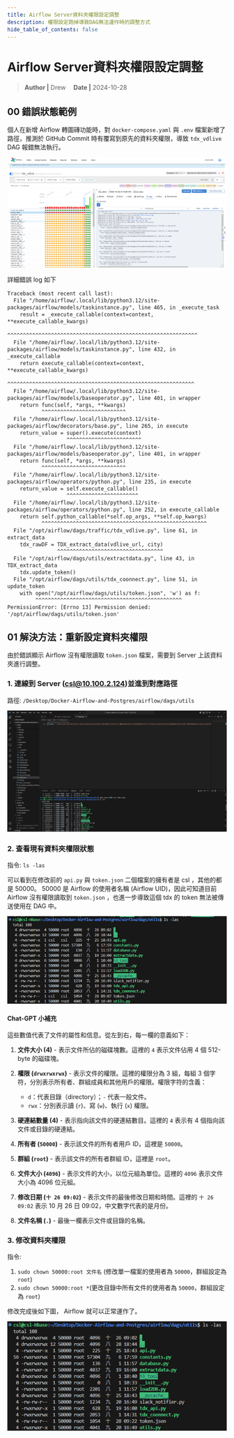 ```yaml
---
title: Airflow Server資料夾權限設定調整
description: 權限設定跑掉導致DAG無法運作時的調整方式
hide_table_of_contents: false
---
```


# Airflow Server資料夾權限設定調整
> **Author |** Drew　
> **Date |** 2024-10-28


## 00 錯誤狀態範例
個人在新增 Airflow 轉圖磚功能時，對 `docker-compose.yaml` 與 `.env` 檔案新增了路徑，推測於 GitHub Commit 時有覆寫到原先的資料夾權限，導致 `tdx_vdlive` DAG 報錯無法執行。

![Slack_alert](modify_authorization\image_01.png)

詳細錯誤 log 如下

```
Traceback (most recent call last):
  File "/home/airflow/.local/lib/python3.12/site-packages/airflow/models/taskinstance.py", line 465, in _execute_task
    result = _execute_callable(context=context, **execute_callable_kwargs)
             ^^^^^^^^^^^^^^^^^^^^^^^^^^^^^^^^^^^^^^^^^^^^^^^^^^^^^^^^^^^^^
  File "/home/airflow/.local/lib/python3.12/site-packages/airflow/models/taskinstance.py", line 432, in _execute_callable
    return execute_callable(context=context, **execute_callable_kwargs)
           ^^^^^^^^^^^^^^^^^^^^^^^^^^^^^^^^^^^^^^^^^^^^^^^^^^^^^^^^^^^^
  File "/home/airflow/.local/lib/python3.12/site-packages/airflow/models/baseoperator.py", line 401, in wrapper
    return func(self, *args, **kwargs)
           ^^^^^^^^^^^^^^^^^^^^^^^^^^^
  File "/home/airflow/.local/lib/python3.12/site-packages/airflow/decorators/base.py", line 265, in execute
    return_value = super().execute(context)
                   ^^^^^^^^^^^^^^^^^^^^^^^^
  File "/home/airflow/.local/lib/python3.12/site-packages/airflow/models/baseoperator.py", line 401, in wrapper
    return func(self, *args, **kwargs)
           ^^^^^^^^^^^^^^^^^^^^^^^^^^^
  File "/home/airflow/.local/lib/python3.12/site-packages/airflow/operators/python.py", line 235, in execute
    return_value = self.execute_callable()
                   ^^^^^^^^^^^^^^^^^^^^^^^
  File "/home/airflow/.local/lib/python3.12/site-packages/airflow/operators/python.py", line 252, in execute_callable
    return self.python_callable(*self.op_args, **self.op_kwargs)
           ^^^^^^^^^^^^^^^^^^^^^^^^^^^^^^^^^^^^^^^^^^^^^^^^^^^^^
  File "/opt/airflow/dags/traffic/tdx_vdlive.py", line 61, in extract_data
    tdx_rawDF = TDX_extract_data(vdlive_url, city)
                ^^^^^^^^^^^^^^^^^^^^^^^^^^^^^^^^^^
  File "/opt/airflow/dags/utils/extractdata.py", line 43, in TDX_extract_data
    tdx.update_token()
  File "/opt/airflow/dags/utils/tdx_coonnect.py", line 51, in update_token
    with open("/opt/airflow/dags/utils/token.json", 'w') as f:
         ^^^^^^^^^^^^^^^^^^^^^^^^^^^^^^^^^^^^^^^^^^^^^^^
PermissionError: [Errno 13] Permission denied: '/opt/airflow/dags/utils/token.json'
```

## 01 解決方法：重新設定資料夾權限 
由於錯誤顯示 Airflow 沒有權限讀取 `token.json` 檔案，需要到 Server 上該資料夾進行調整。

### 1. 連線到 Server (csl@10.100.2.124)並進到對應路徑

路徑: `/Desktop/Docker-Airflow-and-Postgres/airflow/dags/utils`

![folder](modify_authorization\image_02.png)

### 2. 查看現有資料夾權限狀態

指令: `ls -las`

可以看到在修改前的 `api.py` 與 `token.json` 二個檔案的擁有者是 csl ，其他的都是 50000。 50000 是 Airflow 的使用者名稱 (Airflow UID)，因此可知道目前 Airflow 沒有權限讀取到 `token.json` ，也進一步導致這個 tdx 的 token 無法被傳送使用在 DAG 中。

![folder-auth-origin](modify_authorization\image_03.png)


#### Chat-GPT 小補充 

這些數值代表了文件的屬性和信息。從左到右，每一欄的意義如下：

1. **文件大小 (4)** - 表示文件所佔的磁碟塊數。這裡的 `4` 表示文件佔用 4 個 512-byte 的磁碟塊。
  
2. **權限 (`drwxrwxrwx`)** - 表示文件的權限。這裡的權限分為 3 組，每組 3 個字符，分別表示所有者、群組成員和其他用戶的權限。權限字符的含義：
   - `d`：代表目錄（directory）；`-` 代表一般文件。
   - `rwx`：分別表示讀 (`r`)、寫 (`w`)、執行 (`x`) 權限。
   
3. **硬連結數量 (4)** - 表示指向該文件的硬連結數目。這裡的 `4` 表示有 4 個指向該文件或目錄的硬連結。

4. **所有者 (`50000`)** - 表示該文件的所有者用戶 ID，這裡是 `50000`。

5. **群組 (`root`)** - 表示該文件的所有者群組 ID，這裡是 `root`。

6. **文件大小 (`4096`)** - 表示文件的大小，以位元組為單位。這裡的 `4096` 表示文件大小為 4096 位元組。

7. **修改日期 (`十 26 09:02`)** - 表示文件的最後修改日期和時間。這裡的 `十 26 09:02` 表示 10 月 26 日 09:02，中文數字代表的是月份。

8. **文件名稱 (`.`)** - 最後一欄表示文件或目錄的名稱。

### 3. 修改資料夾權限

指令: 
1. `sudo chown 50000:root 文件名` (修改單一檔案的使用者為 `50000`，群組設定為 `root`)
2. `sudo chown 50000:root *`(更改目錄中所有文件的使用者為 `50000`，群組設定為 `root`)

修改完成後如下圖， Airflow 就可以正常運作了。

![folder-auth-after](modify_authorization\image_04.png)